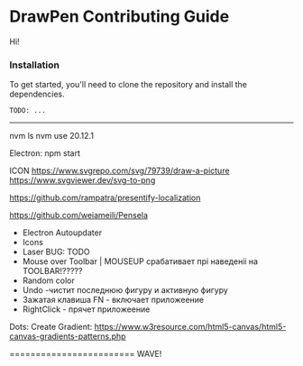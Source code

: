 # DrawPen Contributing Guide

Hi!

### Installation

To get started, you'll need to clone the repository and install the dependencies.

```shell
TODO: ...
```


---

nvm ls
nvm use 20.12.1

Electron:
npm start



ICON
https://www.svgrepo.com/svg/79739/draw-a-picture
https://www.svgviewer.dev/svg-to-png


https://github.com/rampatra/presentify-localization

https://github.com/weiameili/Pensela






- Electron Autoupdater
- Icons
- Laser BUG: TODO
- Mouse over Toolbar | MOUSEUP срабативает прі наведеніі на TOOLBAR!?????
- Random color
- Undo -чистит последнюю фигуру и активную фигуру
- Зажатая клавиша FN - включает приложеение
- RightClick - прячет приложеение


Dots: Create Gradient: https://www.w3resource.com/html5-canvas/html5-canvas-gradients-patterns.php










========================           WAVE!
